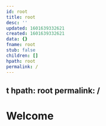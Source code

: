 ```yaml
---
id: root
title: root
desc: ''
updated: 1601639332621
created: 1601639332621
data: {}
fname: root
stub: false
children: []
hpath: root
permalink: /
---
```


t
hpath: root
permalink: /
---
# Welcome
